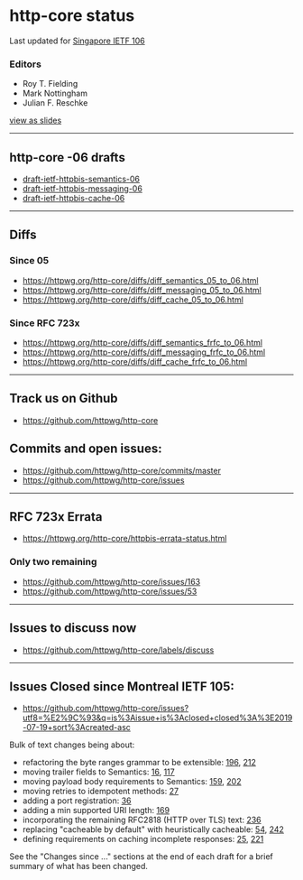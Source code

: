 # http-core status

Last updated for [Singapore IETF 106](https://datatracker.ietf.org/meeting/106/agenda#2019-11-18-080000)

### Editors

  - Roy T. Fielding
  - Mark Nottingham
  - Julian F. Reschke

[view as slides](https://gitpitch.com/httpwg/http-core)

---
  
## http-core -06 drafts

  - [draft-ietf-httpbis-semantics-06](https://tools.ietf.org/html/draft-ietf-httpbis-semantics-06)
  - [draft-ietf-httpbis-messaging-06](https://tools.ietf.org/html/draft-ietf-httpbis-messaging-06)
  - [draft-ietf-httpbis-cache-06](https://tools.ietf.org/html/draft-ietf-httpbis-cache-06)

---

## Diffs

### Since 05

  - https://httpwg.org/http-core/diffs/diff_semantics_05_to_06.html
  - https://httpwg.org/http-core/diffs/diff_messaging_05_to_06.html
  - https://httpwg.org/http-core/diffs/diff_cache_05_to_06.html

### Since RFC 723x

  - https://httpwg.org/http-core/diffs/diff_semantics_frfc_to_06.html
  - https://httpwg.org/http-core/diffs/diff_messaging_frfc_to_06.html
  - https://httpwg.org/http-core/diffs/diff_cache_frfc_to_06.html

---

## Track us on Github

  - https://github.com/httpwg/http-core

## Commits and open issues:

  - https://github.com/httpwg/http-core/commits/master
  - https://github.com/httpwg/http-core/issues

---

## RFC 723x Errata

  - https://httpwg.org/http-core/httpbis-errata-status.html

### Only two remaining

 - https://github.com/httpwg/http-core/issues/163
 - https://github.com/httpwg/http-core/issues/53

---

## Issues to discuss now

  - https://github.com/httpwg/http-core/labels/discuss

---

## Issues Closed since Montreal IETF 105:

  - https://github.com/httpwg/http-core/issues?utf8=%E2%9C%93&q=is%3Aissue+is%3Aclosed+closed%3A%3E2019-07-19+sort%3Acreated-asc

Bulk of text changes being about:

 - refactoring the byte ranges grammar to be extensible: [196](https://github.com/httpwg/http-core/issues/196), [212](https://github.com/httpwg/http-core/issues/212)
 - moving trailer fields to Semantics: [16](https://github.com/httpwg/http-core/issues/16), [117](https://github.com/httpwg/http-core/issues/117)
 - moving payload body requirements to Semantics: [159](https://github.com/httpwg/http-core/issues/159), [202](https://github.com/httpwg/http-core/issues/202)
 - moving retries to idempotent methods: [27](https://github.com/httpwg/http-core/issues/27)
 - adding a port registration: [36](https://github.com/httpwg/http-core/issues/36)
 - adding a min supported URI length: [169](https://github.com/httpwg/http-core/issues/169)
 - incorporating the remaining RFC2818 (HTTP over TLS) text: [236](https://github.com/httpwg/http-core/issues/236)
 - replacing "cacheable by default" with heuristically cacheable: [54](https://github.com/httpwg/http-core/issues/54), [242](https://github.com/httpwg/http-core/issues/242)
 - defining requirements on caching incomplete responses: [25](https://github.com/httpwg/http-core/issues/25), [221](https://github.com/httpwg/http-core/issues/221)

See the "Changes since ..." sections at the end of each draft for a brief
summary of what has been changed.

